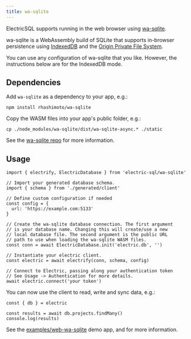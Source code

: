 ```yaml
---
title: wa-sqlite
---
```


ElectricSQL supports running in the web browser using [wa-sqlite](https://github.com/rhashimoto/wa-sqlite).

wa-sqlite is a WebAssembly build of SQLite that supports in-browser persistence using [IndexedDB](https://github.com/rhashimoto/wa-sqlite/blob/master/src/examples/IDBMinimalVFS.js) and the [Origin Private File System](https://github.com/rhashimoto/wa-sqlite/blob/master/src/examples/OriginPrivateFileSystemVFS.js).

You can use any configuration of wa-sqlite that you like. However, the instructions below are for the IndexedDB mode.

## Dependencies

Add `wa-sqlite` as a dependency to your app, e.g.:

```shell
npm install rhashimoto/wa-sqlite
```

Copy the WASM files into your app's public folder, e.g.:

```shell
cp ./node_modules/wa-sqlite/dist/wa-sqlite-async.* ./static
```

See the [wa-sqlite repo](https://github.com/rhashimoto/wa-sqlite) for more information.

## Usage

```tsx
import { electrify, ElectricDatabase } from 'electric-sql/wa-sqlite'

// Import your generated database schema.
import { schema } from './generated/client'

// Define custom configuration if needed
const config = {
  url: 'https://example.com:5133'
}

// Create the wa-sqlite database connection. The first argument
// is your database name. Changing this will create/use a new
// local database file. The second argument is the public URL
// path to use when loading the wa-sqlite WASM files.
const conn = await ElectricDatabase.init('electric.db', '')

// Instantiate your electric client.
const electric = await electrify(conn, schema, config)

// Connect to Electric, passing along your authentication token
// See Usage -> Authentication for more details.
await electric.connect('your token')
```

You can now use the client to read, write and sync data, e.g.:

```tsx
const { db } = electric

const results = await db.projects.findMany()
console.log(results)
```

See the [examples/web-wa-sqlite](https://github.com/electric-sql/electric/tree/main/examples/web-wa-sqlite) demo app, <DocPageLink path="usage/data-access" /> and <DocPageLink path="integrations/frontend" /> for more information.

